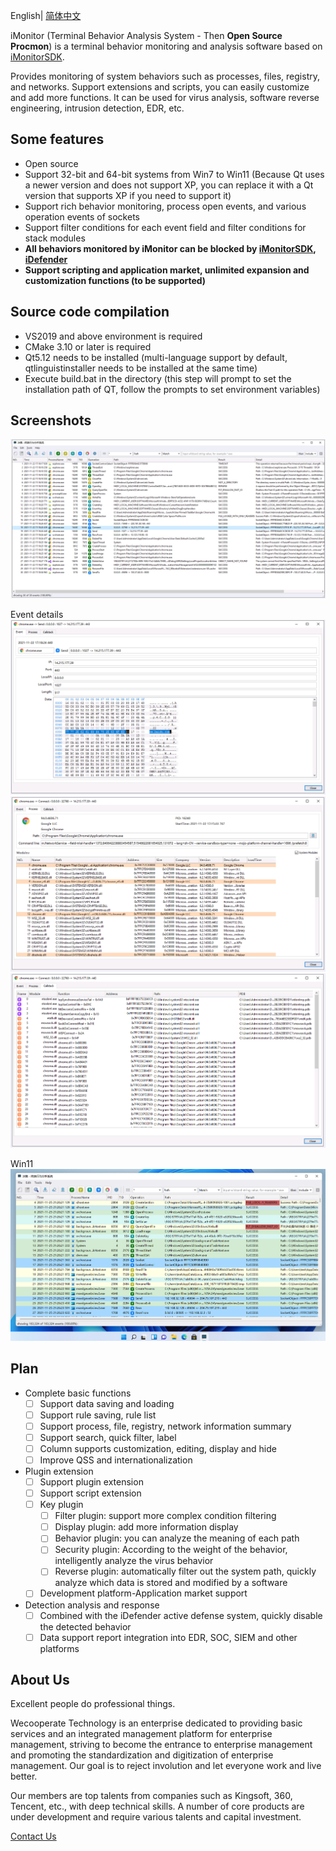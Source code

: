 English|  [简体中文](./README-zh_CN.md) 

iMonitor (Terminal Behavior Analysis System - Then **Open Source Procmon**) is a terminal behavior monitoring and analysis software based on [iMonitorSDK](https://github.com/wecooperate/iMonitorSDK).

Provides monitoring of system behaviors such as processes, files, registry, and networks. Support extensions and scripts, you can easily customize and add more functions. It can be used for virus analysis, software reverse engineering, intrusion detection, EDR, etc.

## Some features

- Open source
- Support 32-bit and 64-bit systems from Win7 to Win11 (Because Qt uses a newer version and does not support XP, you can replace it with a Qt version that supports XP if you need to support it)
- Support rich behavior monitoring, process open events, and various operation events of sockets
- Support filter conditions for each event field and filter conditions for stack modules
- **All behaviors monitored by iMonitor can be blocked by [iMonitorSDK](https://github.com/wecooperate/iMonitorSDK), [iDefender](https://github.com/wecooperate/iDefender)**
- **Support scripting and application market, unlimited expansion and customization functions (to be supported)**

## Source code compilation

- VS2019 and above environment is required
- CMake 3.10 or later is required
- Qt5.12 needs to be installed (multi-language support by default, qtlinguistinstaller needs to be installed at the same time)
- Execute build.bat in the directory (this step will prompt to set the installation path of QT, follow the prompts to set environment variables)

## Screenshots

![normal](./doc/normal.png)

Event details
![](./doc/bin.png)
![process](./doc/process.png)
![callstack](./doc/callstack.png)

Win11
![color](./doc/color.png)

## Plan

- Complete basic functions
  - [ ] Support data saving and loading
  - [ ] Support rule saving, rule list
  - [ ] Support process, file, registry, network information summary
  - [ ] Support search, quick filter, label
  - [ ] Column supports customization, editing, display and hide
  - [ ] Improve QSS and internationalization

- Plugin extension
  - [ ] Support plugin extension
  - [ ] Support script extension
  - [ ] Key plugin
    - [ ] Filter plugin: support more complex condition filtering
    - [ ] Display plugin: add more information display
    - [ ] Behavior plugin: you can analyze the meaning of each path
    - [ ] Security plugin: According to the weight of the behavior, intelligently analyze the virus behavior
    - [ ] Reverse plugin: automatically filter out the system path, quickly analyze which data is stored and modified by a software
  - [ ] Development platform-Application market support

- Detection analysis and response
  - [ ] Combined with the iDefender active defense system, quickly disable the detected behavior
  - [ ] Data support report integration into EDR, SOC, SIEM and other platforms

## About Us

Excellent people do professional things.

Wecooperate Technology is an enterprise dedicated to providing basic services and an integrated management platform for enterprise management, striving to become the entrance to enterprise management and promoting the standardization and digitization of enterprise management. Our goal is to reject involution and let everyone work and live better.

Our members are top talents from companies such as Kingsoft, 360, Tencent, etc., with deep technical skills. A number of core products are under development and require various talents and capital investment.

[Contact Us](mailto://iMonitor@qq.com)
